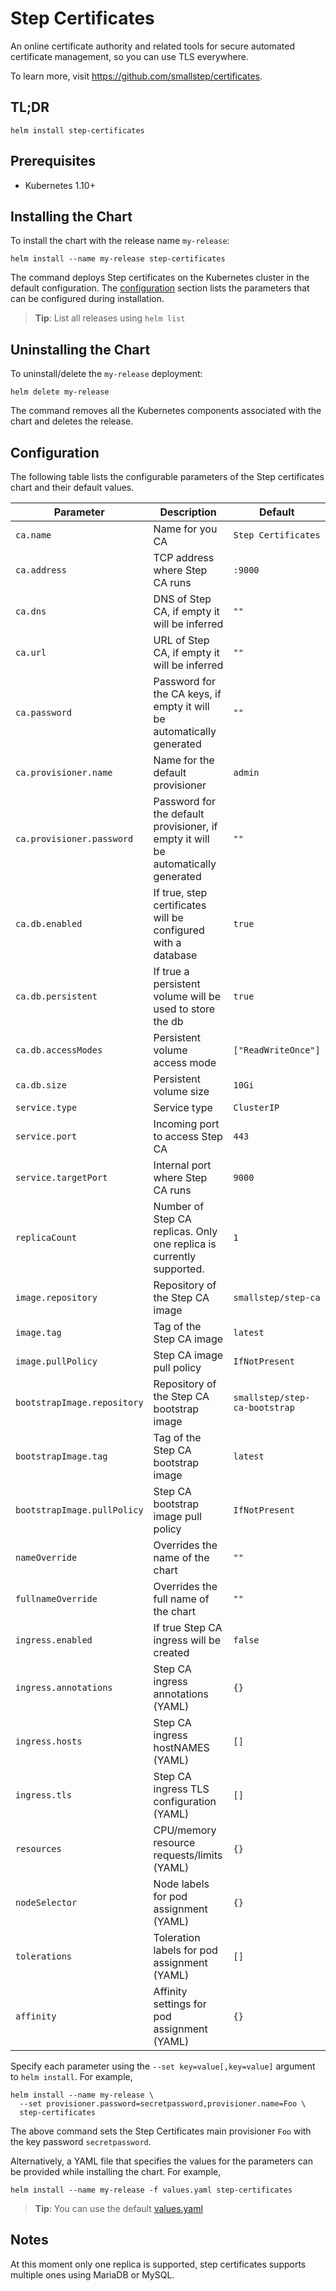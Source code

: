 # Step Certificates

An online certificate authority and related tools for secure automated
certificate management, so you can use TLS everywhere.

To learn more, visit https://github.com/smallstep/certificates.

## TL;DR

```console
helm install step-certificates
```

## Prerequisites

- Kubernetes 1.10+

## Installing the Chart

To install the chart with the release name `my-release`:

```console
helm install --name my-release step-certificates
```

The command deploys Step certificates on the Kubernetes cluster in the default
configuration. The [configuration](#configuration) section lists the parameters
that can be configured during installation.

> **Tip**: List all releases using `helm list`

## Uninstalling the Chart

To uninstall/delete the `my-release` deployment:

```console
helm delete my-release
```

The command removes all the Kubernetes components associated with the chart and
deletes the release.

## Configuration

The following table lists the configurable parameters of the Step certificates
chart and their default values.

| Parameter                   | Description                                                                       | Default                       |
|-----------------------------|-----------------------------------------------------------------------------------|-------------------------------|
| `ca.name`                   | Name for you CA                                                                   | `Step Certificates`           |
| `ca.address`                | TCP address where Step CA runs                                                    | `:9000`                       |
| `ca.dns`                    | DNS of Step CA, if empty it will be inferred                                      | `""`                          |
| `ca.url`                    | URL of Step CA, if empty it will be inferred                                      | `""`                          |
| `ca.password`               | Password for the CA keys, if empty it will be automatically generated             | `""`                          |
| `ca.provisioner.name`       | Name for the default provisioner                                                  | `admin`                       |
| `ca.provisioner.password`   | Password for the default provisioner, if empty it will be automatically generated | `""`                          |
| `ca.db.enabled`             | If true, step certificates will be configured with a database                     | `true`                        |
| `ca.db.persistent`          | If true a persistent volume will be used to store the db                          | `true`                        |
| `ca.db.accessModes`         | Persistent volume access mode                                                     | `["ReadWriteOnce"]`           |
| `ca.db.size`                | Persistent volume size                                                            | `10Gi`                        |
| `service.type`              | Service type                                                                      | `ClusterIP`                   |
| `service.port`              | Incoming port to access Step CA                                                   | `443`                         |
| `service.targetPort`        | Internal port where Step CA runs                                                  | `9000`                        |
| `replicaCount`              | Number of Step CA replicas. Only one replica is currently supported.              | `1`                           |
| `image.repository`          | Repository of the Step CA image                                                   | `smallstep/step-ca`           |
| `image.tag`                 | Tag of the Step CA image                                                          | `latest`                      |
| `image.pullPolicy`          | Step CA image pull policy                                                         | `IfNotPresent`                |
| `bootstrapImage.repository` | Repository of the Step CA bootstrap image                                         | `smallstep/step-ca-bootstrap` |
| `bootstrapImage.tag`        | Tag of the Step CA bootstrap image                                                | `latest`                      |
| `bootstrapImage.pullPolicy` | Step CA bootstrap image pull policy                                               | `IfNotPresent`                |
| `nameOverride`              | Overrides the name of the chart                                                   | `""`                          |
| `fullnameOverride`          | Overrides the full name of the chart                                              | `""`                          |
| `ingress.enabled`           | If true Step CA ingress will be created                                           | `false`                       |
| `ingress.annotations`       | Step CA ingress annotations (YAML)                                                | `{}`                          |
| `ingress.hosts`             | Step CA ingress hostNAMES (YAML)                                                  | `[]`                          |
| `ingress.tls`               | Step CA ingress TLS configuration (YAML)                                          | `[]`                          |
| `resources`                 | CPU/memory resource requests/limits (YAML)                                        | `{}`                          |
| `nodeSelector`              | Node labels for pod assignment (YAML)                                             | `{}`                          |
| `tolerations`               | Toleration labels for pod assignment (YAML)                                       | `[]`                          |
| `affinity`                  | Affinity settings for pod assignment (YAML)                                       | `{}`                          |

Specify each parameter using the `--set key=value[,key=value]` argument to `helm
install`. For example,

```console
helm install --name my-release \
  --set provisioner.password=secretpassword,provisioner.name=Foo \
  step-certificates
```

The above command sets the Step Certificates main provisioner `Foo` with the key
password `secretpassword`.

Alternatively, a YAML file that specifies the values for the parameters can be
provided while installing the chart. For example,

```console
helm install --name my-release -f values.yaml step-certificates
```

> **Tip**: You can use the default [values.yaml](values.yaml)

## Notes

At this moment only one replica is supported, step certificates supports
multiple ones using MariaDB or MySQL.
